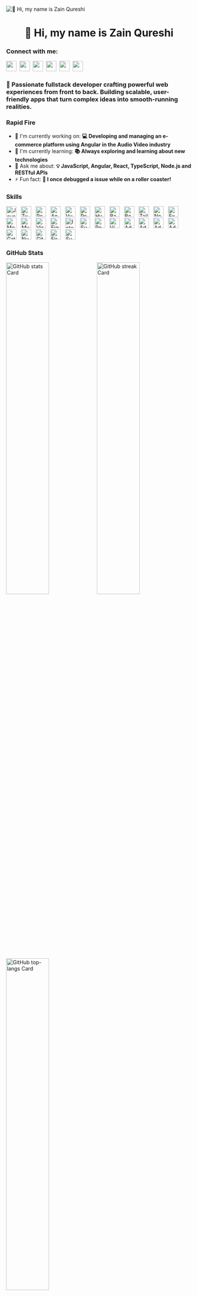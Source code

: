 ![👋 Hi, my name is Zain Qureshi](https://mir-s3-cdn-cf.behance.net/project_modules/max_1200/79731568097599.5b50bca477735.jpg)

<div id="toc">
  <ul align="center" style="list-style: none">
    <summary>
      <h1>
        👋 Hi, my name is Zain Qureshi
      </h1>
    </summary>
  </ul>
</div>

**<h3 align="left">Connect with me:</h3>** 
<p align="left"><a href="https://www.behance.net/https://www.behance.net/zain_qureshi" target="_blank"><img src="https://img.shields.io/badge/-Behance-blue?style=for-the-badge&logo=behance&logoColor=white" height="28" style="margin-right: 4px"></a> <a href="https://bitbucket.org/zain_qureshi" target="_blank"><img src="https://img.shields.io/badge/Bitbucket-0747a6?style=for-the-badge&logo=bitbucket&logoColor=white" height="28" style="margin-right: 4px"></a> <a href="https://codepen.io/ZainQureshi" target="_blank"><img src="https://img.shields.io/badge/Codepen-000000?style=for-the-badge&logo=codepen&logoColor=white" height="28" style="margin-right: 4px"></a> <a href="https://github.com/ZainnQureshii" target="_blank"><img src="https://img.shields.io/badge/GitHub-100000?style=for-the-badge&logo=github&logoColor=white" height="28" style="margin-right: 4px"></a> <a href="https://www.instagram.com/sabervz" target="_blank"><img src="https://img.shields.io/badge/Instagram-E4405F?style=for-the-badge&logo=instagram&logoColor=white" height="28" style="margin-right: 4px"></a> <a href="https://www.linkedin.com/in/zainnqureshii" target="_blank"><img src="https://img.shields.io/badge/LinkedIn-0077B5?style=for-the-badge&logo=linkedin&logoColor=white" height="28" style="margin-right: 4px"></a></p>

 **<h3 align="left">🚀 Passionate fullstack developer crafting powerful web experiences from front to back. Building scalable, user-friendly apps that turn complex ideas into smooth-running realities.</h3>**

**<h3 align="left">Rapid Fire</h3>**

- 💼 I'm currently working on: **💻 Developing and managing an e-commerce platform using Angular in the Audio Video industry**
- 🌱 I'm currently learning: **📚 Always exploring and learning about new technologies**
- 💬 Ask me about: **💡 JavaScript, Angular, React, TypeScript, Node.js and RESTful APIs**
- ⚡ Fun fact: **🎢 I once debugged a issue while on a roller coaster!**

 **<h3 align="left">Skills</h3>**

<p align="left"><img src="https://img.shields.io/badge/JavaScript-F7DF1C?logo=javascript&logoColor=white" height="28" alt="JavaScript" style="margin-right: 8px"> <img src="https://img.shields.io/badge/TypeScript-3178C6?logo=typescript&logoColor=white" height="28" alt="TypeScript" style="margin-right: 8px"> <img src="https://img.shields.io/badge/React-20232A?logo=react&logoColor=61DAFB" height="28" alt="React" style="margin-right: 8px"> <img src="https://img.shields.io/badge/Angular-DD0031?logo=angular&logoColor=white" height="28" alt="Angular" style="margin-right: 8px"> <img src="https://img.shields.io/badge/Vue.js-35495E?logo=vue.js&logoColor=4FC08D" height="28" alt="Vue" style="margin-right: 8px"> <img src="https://img.shields.io/badge/React_Native-20232A?logo=react&logoColor=61DAFB" height="28" alt="React Native" style="margin-right: 8px"> <img src="https://img.shields.io/badge/HyperHTML-FF5722?logo=hyperhtml&logoColor=white" height="28" alt="HyperHTML" style="margin-right: 8px"> <img src="https://img.shields.io/badge/Backbone.js-0075B1?logo=backbone-dot-js&logoColor=white" height="28" alt="Backbone.js" style="margin-right: 8px"> <img src="https://img.shields.io/badge/Bootstrap-563D7C?logo=bootstrap&logoColor=white" height="28" alt="Bootstrap" style="margin-right: 8px"> <img src="https://img.shields.io/badge/Tailwind_CSS-38B2AC?logo=tailwind-css&logoColor=white" height="28" alt="Tailwind CSS" style="margin-right: 8px"> <img src="https://img.shields.io/badge/Node.js-8CC84B?logo=node.js&logoColor=white" height="28" alt="Node.js" style="margin-right: 8px"> <img src="https://img.shields.io/badge/Express-000000?logo=express&logoColor=white" height="28" alt="Express" style="margin-right: 8px"> <img src="https://img.shields.io/badge/MongoDB-4EA94B?logo=mongodb&logoColor=white" height="28" alt="MongoDB" style="margin-right: 8px"> <img src="https://img.shields.io/badge/MySQL-4479A1?logo=mysql&logoColor=white" height="28" alt="MySQL" style="margin-right: 8px"> <img src="https://img.shields.io/badge/Visual_Studio_Code-007ACC?logo=visual-studio-code&logoColor=white" height="28" alt="Visual Studio Code" style="margin-right: 8px"> <img src="https://img.shields.io/badge/Figma-F24E1E?logo=figma&logoColor=white" height="28" alt="Figma" style="margin-right: 8px"> <img src="https://img.shields.io/badge/IntelliJ_IDEA-000000?logo=intellij-idea&logoColor=white" height="28" alt="IntelliJ IDEA" style="margin-right: 8px"> <img src="https://img.shields.io/badge/Sublime_Text-FF9800?logo=sublime-text&logoColor=white" height="28" alt="Sublime Text" style="margin-right: 8px"> <img src="https://img.shields.io/badge/Postman-FF6C37?logo=postman&logoColor=white" height="28" alt="Postman" style="margin-right: 8px"> <img src="https://img.shields.io/badge/Vim-019733?logo=vim&logoColor=white" height="28" alt="Vim" style="margin-right: 8px"> <img src="https://img.shields.io/badge/Adobe_Photoshop-31A8FF?logo=adobe-photoshop&logoColor=white" height="28" alt="Adobe Photoshop" style="margin-right: 8px"> <img src="https://img.shields.io/badge/Adobe_Illustrator-FF9A00?logo=adobe-illustrator&logoColor=white" height="28" alt="Adobe Illustrator" style="margin-right: 8px"> <img src="https://img.shields.io/badge/Adobe_After_Effects-9999FF?logo=adobe-after-effects&logoColor=white" height="28" alt="Adobe After Effects" style="margin-right: 8px"> <img src="https://img.shields.io/badge/Adobe_XD-FF61F6?logo=adobe-xd&logoColor=white" height="28" alt="Adobe XD" style="margin-right: 8px"> <img src="https://img.shields.io/badge/Gatsby-663399?logo=gatsby&logoColor=white" height="28" alt="Gatsby" style="margin-right: 8px"> <img src="https://img.shields.io/badge/Nuxt.js-00C58E?logo=nuxt.js&logoColor=white" height="28" alt="Nuxt.js" style="margin-right: 8px"> <img src="https://img.shields.io/badge/GitHub_Actions-2088FF?logo=github-actions&logoColor=white" height="28" alt="GitHub Actions" style="margin-right: 8px"> <img src="https://img.shields.io/badge/Firebase-FFCA28?logo=firebase&logoColor=white" height="28" alt="Firebase" style="margin-right: 8px"> <img src="https://img.shields.io/badge/Supabase-3ECF8E?logo=supabase&logoColor=white" height="28" alt="Supabase" style="margin-right: 8px"></p>

 **<h3 align="left">GitHub Stats</h3>**

<p align="left">
  <img width="48%" src="https://github-readme-stats.vercel.app/api?username=zainnqureshii&theme=react&hide_title=false&hide_rank=false&show_icons=false&include_all_commits=false&count_private=true&line_height=23" alt="GitHub stats Card" />
  <img width="48%" src="https://streak-stats.demolab.com/?user=zainnqureshii&theme=react&hide_border=false&date_format=M+j%5B%2C+Y%5D&mode=daily&hide_total_contributions=false&hide_current_streak=false&hide_longest_streak=false&card_height=200" alt="GitHub streak Card" />
</p>

<p align="left">
  <img width="48%" src="https://github-readme-stats.vercel.app/api/top-langs?username=zainnqureshii&theme=react&hide_title=false&layout=compact&langs_count=6&hide_progress=false&card_width=400" alt="GitHub top-langs Card" />
</p>

 **<h3 align="left">Support Me</h3>**

<p align="left"><a href="https://ko-fi.com/sushil_" target="_blank"><img src="https://img.shields.io/badge/Ko--fi-343B45?logo=kofi&logoColor=Black" height="36" style="margin-right: 4px"></a></p>
